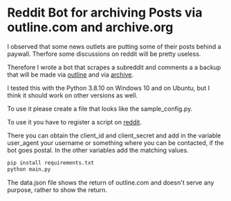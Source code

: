 # Reddit Bot for archiving Posts via outline.com and archive.org

I observed that some news outlets are putting some of their posts behind a paywall. Therfore some discussions on reddit will be pretty useless.

Therefore I wrote a bot that scrapes a subreddit and comments a a backup that will be made via [outline](https://outline.com) and via [archive](https://archive.org).

I tested this with the Python 3.8.10 on Windows 10 and on Ubuntu, but I think it should work on other versions as well.

To use it please create a file that looks like the sample_config.py.

To use it you have to register a script on [reddit](https://old.reddit.com/prefs/apps/).

There you can obtain the client_id and client_secret and add in the variable user_agent your username or something where you can be contacted, if the bot goes postal. In the other variables add the matching values. 


```python
pip install requirements.txt
python main.py 
```
The data.json file shows the return of outline.com and doesn't serve any purpose, rather to show the return.